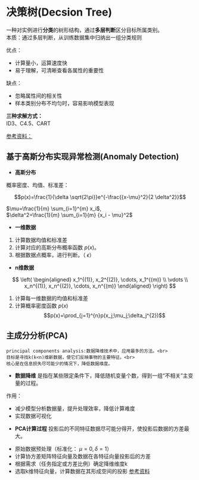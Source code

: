 # 决策树(Decsion Tree)

一种对实例进行**分类**的树形结构，通过**多层判断**区分目标所属类别。  
本质：通过多层判断，从训练数据集中归纳出一组分类规则

优点：
- 计算量小，运算速度快
- 易于理解，可清晰查看各属性的重要性

缺点：
- 忽略属性间的相关性
- 样本类别分布不均匀时，容易影响模型表现


**三种求解方式：**  
ID3、C4.5、CART

[参考资料：](https://www.cnblogs.com/callyblog/p/9724823.html)  

## 基于高斯分布实现异常检测(Anomaly Detection)

- **高斯分布**

概率密度、均值、标准差：

 $$p(x)=\frac{1}{\delta \sqrt{2\pi}}e^{-\frac{{x-\mu}^2}{2 \delta^2}}$$

 $\mu=\frac{1}{m} \sum_{i=1}^{m} x_i$,  
 $\delta^2=\frac{1}{m} \sum_{i=1}{m} {x_i - \mu}^2$  

- **一维数据**
1. 计算数据均值和标准差
2. 计算对应的高斯分布概率函数 $p(x)$。
3. 根据数据点概率，进行判断。（ $\epsilon$）

- **n维数据**


$$ 
\left( 
\begin{aligned}
x_1^{(1)}, x_2^{(2)}, \cdots, x_1^{(m)} \\
   \vdots   \\
x_n^{(1)}, x_n^{(2)}, \cdots, x_n^{(m)} 
\end{aligned}
\right)
$$  

1. 计算每一维数据的均值和标准差
2. 计算概率密度函数 $p(x)$
$$p(x)=\prod_{j=1}^{n}p(x_j;\mu_j;\delta_j^{2})$$

## 主成分分析(PCA)
    principal components analysis:数据降维技术中，应用最多的方法。<br>
    目标是寻找k(k<n)维新数据，使它们反映事物的主要特征。<br>
    核心是在信息损失尽可能少的情况下，降低数据维度。

- **数据降维**
是指在某些限定条件下，降低随机变量个数，得到一组“不相关”主变量的过程。

作用：  
+ 减少模型分析数据量，提升处理效率，降低计算难度
+ 实现数据可视化

- **PCA计算过程**
投影后的不同特征数据尽可能分得开，使投影后数据的方差最大。

* 原始数据预处理（标准化： $\mu=0,\delta=1$）
* 计算协方差矩阵特征向量及数据在各特征向量投影后的方差
* 根据需求（任务指定或方差比例）确定降维维度k
* 选取k维特征向量，计算数据在其形成空间的投影
[参考资料](https://www.imooc.com/article/36272)




















